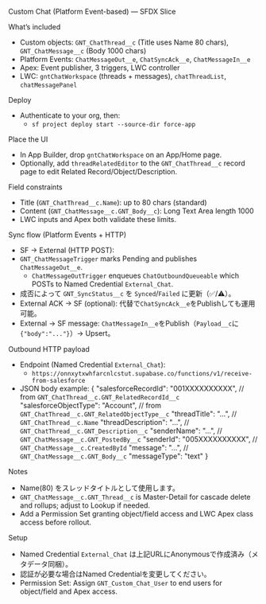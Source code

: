Custom Chat (Platform Event-based) — SFDX Slice

What’s included
- Custom objects: `GNT_ChatThread__c` (Title uses Name 80 chars), `GNT_ChatMessage__c` (Body 1000 chars)
- Platform Events: `ChatMessageOut__e`, `ChatSyncAck__e`, `ChatMessageIn__e`
- Apex: Event publisher, 3 triggers, LWC controller
- LWC: `gntChatWorkspace` (threads + messages), `chatThreadList`, `chatMessagePanel`

Deploy
- Authenticate to your org, then:
  - `sf project deploy start --source-dir force-app`

Place the UI
- In App Builder, drop `gntChatWorkspace` on an App/Home page.
- Optionally, add `threadRelatedEditor` to the `GNT_ChatThread__c` record page to edit Related Record/Object/Description.

Field constraints
- Title (`GNT_ChatThread__c.Name`): up to 80 chars (standard)
- Content (`GNT_ChatMessage__c.GNT_Body__c`): Long Text Area length 1000
- LWC inputs and Apex both validate these limits.

Sync flow (Platform Events + HTTP)
- SF → External (HTTP POST):
- `GNT_ChatMessageTrigger` marks Pending and publishes `ChatMessageOut__e`.
  - `ChatMessageOutTrigger` enqueues `ChatOutboundQueueable` which POSTs to Named Credential `External_Chat`.
- 成否によって `GNT_SyncStatus__c` を `Synced`/`Failed` に更新（✅/⚠️）。
- External ACK → SF (optional): 代替で`ChatSyncAck__e`をPublishしても運用可能。
- External → SF message: `ChatMessageIn__e`をPublish（`Payload__c`に`{"body":"..."}`）→ Upsert。

Outbound HTTP payload
- Endpoint (Named Credential `External_Chat`):
  - `https://onnxytxwhfarcnlcstut.supabase.co/functions/v1/receive-from-salesforce`
- JSON body example:
  {
    "salesforceRecordId": "001XXXXXXXXXX",          // from `GNT_ChatThread__c.GNT_RelatedRecordId__c`
    "salesforceObjectType": "Account",               // from `GNT_ChatThread__c.GNT_RelatedObjectType__c`
    "threadTitle": "...",                            // `GNT_ChatThread__c.Name`
    "threadDescription": "...",                      // `GNT_ChatThread__c.GNT_Description__c`
    "senderName": "...",                             // `GNT_ChatMessage__c.GNT_PostedBy__c`
    "senderId": "005XXXXXXXXXX",                     // `GNT_ChatMessage__c.CreatedById`
    "message": "...",                                 // `GNT_ChatMessage__c.GNT_Body__c`
    "messageType": "text"
  }

Notes
- Name(80) をスレッドタイトルとして使用します。
- `GNT_ChatMessage__c.GNT_Thread__c` is Master-Detail for cascade delete and rollups; adjust to Lookup if needed.
- Add a Permission Set granting object/field access and LWC Apex class access before rollout.

Setup
- Named Credential `External_Chat` は上記URLにAnonymousで作成済み（メタデータ同梱）。
- 認証が必要な場合はNamed Credentialを変更してください。
- Permission Set: Assign `GNT_Custom_Chat_User` to end users for object/field and Apex access.
